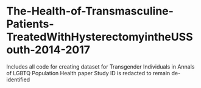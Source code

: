 # The-Health-of-Transmasculine-Patients-TreatedWithHysterectomyintheUSSouth-2014-2017
Includes all code for creating dataset for Transgender Individuals in Annals of LGBTQ Population Health paper
Study ID is redacted to remain de-identified
